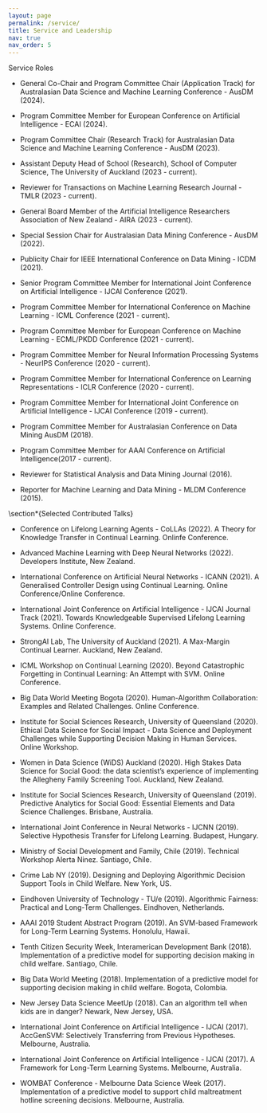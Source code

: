 ```yaml
---
layout: page
permalink: /service/
title: Service and Leadership
nav: true
nav_order: 5
---
```


Service Roles

- General Co-Chair and Program Committee Chair (Application Track) for Australasian Data Science and Machine Learning Conference - AusDM (2024).

- Program Committee Member for European Conference on Artificial Intelligence - ECAI (2024).

- Program Committee Chair (Research Track) for Australasian Data Science and Machine Learning Conference - AusDM (2023).

- Assistant Deputy Head of School (Research), School of Computer Science, The University of Auckland (2023 - current).

- Reviewer for Transactions on Machine Learning Research Journal - TMLR (2023 - current).

- General Board Member of the Artificial Intelligence Researchers Association of New Zealand - AIRA (2023 - current).

- Special Session Chair for Australasian Data Mining Conference - AusDM (2022).

- Publicity Chair for IEEE International Conference on Data Mining - ICDM (2021).

- Senior Program Committee Member for International Joint Conference on Artificial Intelligence - IJCAI Conference (2021).

- Program Committee Member for International Conference on Machine Learning - ICML Conference (2021 - current).

- Program Committee Member for European Conference on Machine Learning - ECML/PKDD Conference (2021 - current).

- Program Committee Member for Neural Information Processing Systems - NeurIPS Conference (2020 - current).

- Program Committee Member for International Conference on Learning Representations - ICLR Conference (2020 - current).

- Program Committee Member for International Joint Conference on Artificial Intelligence - IJCAI Conference (2019 - current).

- Program Committee Member for Australasian Conference on Data Mining AusDM (2018).

- Program Committee Member for AAAI Conference on Artificial Intelligence(2017 - current).
 
- Reviewer for Statistical Analysis and Data Mining Journal (2016). 

- Reporter for Machine Learning and Data Mining - MLDM Conference (2015).


\section*{Selected Contributed Talks}

- Conference on Lifelong Learning Agents - CoLLAs (2022). A Theory for Knowledge Transfer in Continual Learning. Onlinfe Conference.

- Advanced Machine Learning with Deep Neural Networks (2022). Developers Institute, New Zealand.

- International Conference on Artificial Neural Networks - ICANN (2021). A Generalised Controller Design using Continual Learning. Online Conference/Online Conference.

- International Joint Conference on Artificial Intelligence - IJCAI Journal Track (2021). Towards Knowledgeable Supervised Lifelong Learning Systems. Online Conference.

- StrongAI Lab, The University of Auckland (2021). A Max-Margin Continual Learner. Auckland, New Zealand.

- ICML Workshop on Continual Learning (2020). Beyond Catastrophic Forgetting in Continual Learning: An Attempt with SVM. Online Conference.

- Big Data World Meeting Bogota (2020). Human-Algorithm Collaboration: Examples and Related Challenges. Online Conference. 

- Institute for Social Sciences Research, University of Queensland (2020). Ethical Data Science for Social Impact - Data Science and Deployment Challenges while Supporting Decision Making in Human Services. Online Workshop. 

- Women in Data Science (WiDS) Auckland (2020). High Stakes Data Science for Social Good:  the data scientist’s experience of implementing the Allegheny Family Screening Tool. Auckland, New Zealand.

- Institute for Social Sciences Research, University of Queensland (2019). Predictive Analytics for Social Good: Essential Elements and Data Science Challenges. Brisbane, Australia.

- International Joint Conference in Neural Networks - IJCNN (2019). Selective Hypothesis Transfer for Lifelong Learning. Budapest, Hungary.

- Ministry of Social Development and Family, Chile (2019). Technical Workshop Alerta Ninez. Santiago, Chile. 

- Crime Lab NY (2019). Designing and Deploying Algorithmic Decision Support Tools in Child Welfare. New York, US. 

- Eindhoven University of Technology - TU/e (2019). Algorithmic Fairness: Practical and Long-Term Challenges. Eindhoven, Netherlands.

- AAAI 2019 Student Abstract Program (2019). An SVM-based Framework for Long-Term Learning Systems. Honolulu, Hawaii.

- Tenth Citizen Security Week, Interamerican Development Bank (2018). Implementation of a predictive model for supporting decision making in child welfare. Santiago, Chile. 

- Big Data World Meeting (2018). Implementation of a predictive model for supporting decision making in child welfare. Bogota, Colombia. 

- New Jersey Data Science MeetUp (2018). Can an algorithm tell when kids are in danger? Newark, New Jersey, USA. 

- International Joint Conference on Artificial Intelligence - IJCAI (2017). AccGenSVM: Selectively Transferring from Previous Hypotheses. Melbourne, Australia. 

- International Joint Conference on Artificial Intelligence - IJCAI (2017). A Framework for Long-Term Learning Systems. Melbourne, Australia.

- WOMBAT Conference - Melbourne Data Science Week (2017). Implementation of a predictive model to support child maltreatment hotline screening decisions. Melbourne, Australia. 
